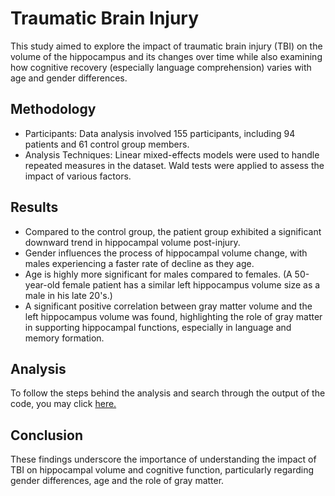 # Traumatic Brain Injury

This study aimed to explore the impact of traumatic brain injury (TBI) on the volume of the hippocampus and its changes over time while also examining how cognitive recovery (especially language comprehension) varies with age and gender differences.

## Methodology
  - Participants: Data analysis involved 155 participants, including 94 patients and 61 control group members.
  - Analysis Techniques: Linear mixed-effects models were used to handle repeated measures in the dataset. Wald tests were applied to assess the impact of various factors.

## Results
  - Compared to the control group, the patient group exhibited a significant downward trend in hippocampal volume post-injury.
  - Gender influences the process of hippocampal volume change, with males experiencing a faster rate of decline as they age.
  - Age is highly more significant for males compared to females. (A 50-year-old female patient has a similar left hippocampus volume size as a male in his late 20's.)
  - A significant positive correlation between gray matter volume and the left hippocampus volume was found, highlighting the role of gray matter in supporting hippocampal functions, especially in language and memory formation.

## Analysis
To follow the steps behind the analysis and search through the output of the code, you may click [here.]((https://furkandanisman.github.io/TraumaticBrainInjury/Code/TBI.html))

## Conclusion
These findings underscore the importance of understanding the impact of TBI on hippocampal volume and cognitive function, particularly regarding gender differences, age and the role of gray matter.


